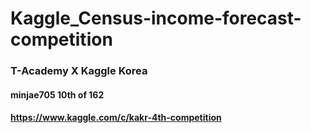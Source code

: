 # Kaggle_Census-income-forecast-competition
### T-Academy X Kaggle Korea
#### minjae705 10th of 162
#### https://www.kaggle.com/c/kakr-4th-competition
